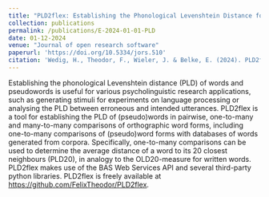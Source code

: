 ```yaml
---
title: "PLD2flex: Establishing the Phonological Levenshtein Distance for Pairs or Groups of (Pseudo)Words"
collection: publications
permalink: /publications/E-2024-01-01-PLD
date: 01-12-2024
venue: "Journal of open research software"
paperurl: 'https://doi.org/10.5334/jors.510'
citation: 'Wedig, H., Theodor, F., Wieler, J. & Belke, E. (2024). PLD2flex: Establishing the Phonological Levenshtein Distance for Pairs or Groups of (Pseudo)Words. Journal of open research software, 12 (1), https://doi.org/10.5334/jors.510.'
---
```

Establishing the phonological Levenshtein distance (PLD) of words and pseudowords is useful for various psycholinguistic research applications, such as generating stimuli for experiments on language processing or analysing the PLD between erroneous and intended utterances. PLD2flex is a tool for establishing the PLD of (pseudo)words in pairwise, one-to-many and many-to-many comparisons of orthographic word forms, including one-to-many comparisons of (pseudo)word forms with databases of words generated from corpora. Specifically, one-to-many comparisons can be used to determine the average distance of a word to its 20 closest neighbours (PLD20), in analogy to the OLD20-measure for written words. PLD2flex makes use of the BAS Web Services API and several third-party python libraries. PLD2flex is freely available at https://github.com/FelixTheodor/PLD2flex.